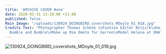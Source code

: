 ```yaml
---
title: 'ARCHIVE COVER #one'
date: 2020-03-31 13:18:00 +11:00
published: false
Main Image: "/uploads/130924_DOINGBIRD_covershots_MDoyle_01_018.jpg"
Credits Text: "Photographer Thomas Schenk \nFashion Editor Nitsirk\nHair Ward for
  Bumble and Bumble\nMake up Rie Omoto for Garren\nModel Helena at DNA"
---
```


![130924_DOINGBIRD_covershots_MDoyle_01_018.jpg](/uploads/130924_DOINGBIRD_covershots_MDoyle_01_018.jpg)